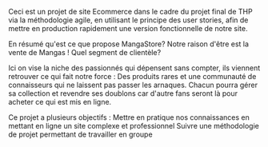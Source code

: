 Ceci est un projet de site Ecommerce dans le cadre du projet final de THP via la méthodologie agile, en utilisant le principe des user stories, afin de mettre en production rapidement une version fonctionnelle de notre site. 

En résumé qu'est ce que propose MangaStore? 
Notre raison d'être est la vente de Mangas !
Quel segment de clientèle?

Ici on vise la niche des passionnés qui dépensent sans compter, ils viennent retrouver ce qui fait notre force : Des produits rares et une communauté de connaisseurs qui ne laissent pas passer les arnaques. Chacun pourra gérer sa collection et revendre ses doublons car d'autre fans seront là pour acheter ce qui est mis en ligne.

Ce projet a plusieurs objectifs :
Mettre en pratique nos connaissances en mettant en ligne un site complexe et professionnel Suivre une méthodologie de projet permettant de travailler en groupe
